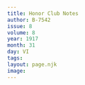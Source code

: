 ```yaml
---
title: Honor Club Notes
author: B-7542
issue: 8
volume: 8
year: 1917
month: 31
day: VI
tags:
layout: page.njk
image:
---
```


